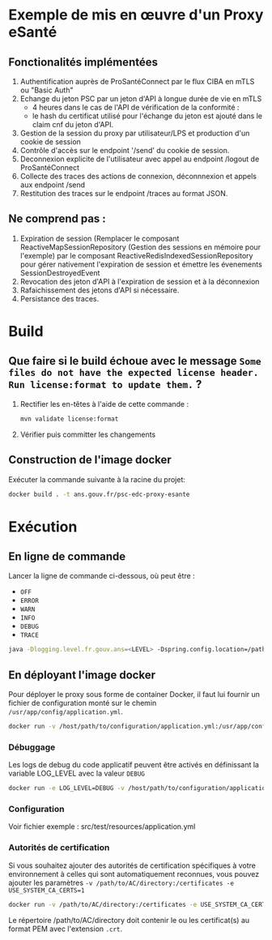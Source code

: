 <!--

    The MIT License
    Copyright © 2024-2025 Agence du Numérique en Santé (ANS)

    Permission is hereby granted, free of charge, to any person obtaining a copy
    of this software and associated documentation files (the "Software"), to deal
    in the Software without restriction, including without limitation the rights
    to use, copy, modify, merge, publish, distribute, sublicense, and/or sell
    copies of the Software, and to permit persons to whom the Software is
    furnished to do so, subject to the following conditions:

    The above copyright notice and this permission notice shall be included in
    all copies or substantial portions of the Software.

    THE SOFTWARE IS PROVIDED "AS IS", WITHOUT WARRANTY OF ANY KIND, EXPRESS OR
    IMPLIED, INCLUDING BUT NOT LIMITED TO THE WARRANTIES OF MERCHANTABILITY,
    FITNESS FOR A PARTICULAR PURPOSE AND NONINFRINGEMENT. IN NO EVENT SHALL THE
    AUTHORS OR COPYRIGHT HOLDERS BE LIABLE FOR ANY CLAIM, DAMAGES OR OTHER
    LIABILITY, WHETHER IN AN ACTION OF CONTRACT, TORT OR OTHERWISE, ARISING FROM,
    OUT OF OR IN CONNECTION WITH THE SOFTWARE OR THE USE OR OTHER DEALINGS IN
    THE SOFTWARE.

-->
# Exemple de mis en œuvre d'un Proxy eSanté

## Fonctionalités implémentées

1. Authentification auprès de ProSantéConnect par le flux CIBA en mTLS ou "Basic Auth"
2. Echange du jeton PSC par un jeton d'API à longue durée de vie en mTLS
   - 4 heures dans le cas de l'API de vérification de la conformité :
   - le hash du certificat utilisé pour l'échange du jeton est ajouté dans le claim cnf du jeton d'API.
3. Gestion de la session du proxy par utilisateur/LPS et production d'un cookie de session
4. Contrôle d'accès sur le endpoint '/send' du cookie de session.
5. Deconnexion explicite de l'utilisateur avec appel au endpoint /logout de ProSantéConnect
6. Collecte des traces des actions de connexion, déconnnexion et appels aux endpoint /send
7. Restitution des traces sur le endpoint /traces au format JSON.

## Ne comprend pas :

1. Expiration de session (Remplacer le composant ReactiveMapSessionRepository (Gestion des sessions en mémoire pour l'exemple)
   par le composant ReactiveRedisIndexedSessionRepository pour gérer nativement l'expiration de session et émettre les évenements SessionDestroyedEvent
2. Revocation des jeton d'API à l'expiration de session et à la déconnexion
3. Rafaichissement des jetons d'API si nécessaire.
4. Persistance des traces.

# Build

## Que faire si le build échoue avec le message `Some files do not have the expected license header. Run license:format to update them.` ?

1.  Rectifier les en-têtes à l'aide de cette commande :  

	```bash
	mvn validate license:format
	```
	
1.  Vérifier puis committer les changements

## Construction de l'image docker

Exécuter la commande suivante à la racine du projet:

```bash
docker build . -t ans.gouv.fr/psc-edc-proxy-esante
```

# Exécution

## En ligne de commande

Lancer la ligne de commande ci-dessous, où <LEVEL> peut être :

* `OFF`
* `ERROR`
* `WARN`
* `INFO`
* `DEBUG`
* `TRACE`

```bash
java -Dlogging.level.fr.gouv.ans=<LEVEL> -Dspring.config.location=/path/to/cfg/application.yml -jar psc-esante-proxy-example-0.0.1-SNAPSHOT.jar
```

## En déployant l'image docker

Pour déployer le proxy sous forme de container Docker, il faut lui fournir un fichier de configuration monté
sur le chemin `/usr/app/config/application.yml`.

```bash
docker run -v /host/path/to/configuration/application.yml:/usr/app/config/application.yml ans.gouv.fr/psc-edc-proxy-esante
```

### Débuggage

Les logs de debug du code applicatif peuvent être activés en définissant la variable LOG_LEVEL avec la valeur `DEBUG`

```bash
docker run -e LOG_LEVEL=DEBUG -v /host/path/to/configuration/application.yml:/usr/app/config/application.yml ans.gouv.fr/psc-edc-proxy-esante
```

### Configuration

Voir fichier exemple : src/test/resources/application.yml


### Autorités de certification

Si vous souhaitez ajouter des autorités de certification spécifiques à votre environnement à celles qui
sont automatiquement reconnues, vous pouvez ajouter les paramètres `-v /path/to/AC/directory:/certificates -e USE_SYSTEM_CA_CERTS=1`

```bash
docker run -v /path/to/AC/directory:/certificates -e USE_SYSTEM_CA_CERTS=1 -v /host/path/to/configuration/application.yml:/usr/app/config/application.yml ans.gouv.fr/psc-edc-proxy-esante
```

Le répertoire /path/to/AC/directory doit contenir le ou les certificat(s) 
au format PEM avec l'extension `.crt`.

